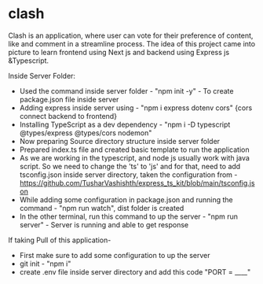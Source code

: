 # clash
Clash is an application, where user can vote for their preference of content, like and comment in a streamline process. The idea of this project came into picture to learn frontend using Next js and backend using Express js &amp;Typescript.

Inside Server Folder:
- Used the command inside server folder - "npm init -y" - To create package.json file inside server
- Adding express inside server using - "npm i express dotenv cors" {cors connect backend to frontend}
- Installing TypeScript as a dev dependency - "npm i -D typescript @types/express @types/cors nodemon"
- Now preparing Source directory structure inside server folder
- Prepared index.ts file and created basic template to run the application
- As we are working in the typescript, and node js usually work with java script. So we need to change the 'ts' to 'js' and for that, need to add tsconfig.json inside server directory, taken the configuration from - https://github.com/TusharVashishth/express_ts_kit/blob/main/tsconfig.json
- While adding some configuration in package.json and running the command - "npm run watch", dist folder is created
- In the other terminal, run this command to up the server - "npm run server" - Server is running and able to get response


If taking Pull of this application-
- First make sure to add some configuration to up the server
- git init - "npm i"
- create .env file inside server directory and add this code "PORT = ____" 